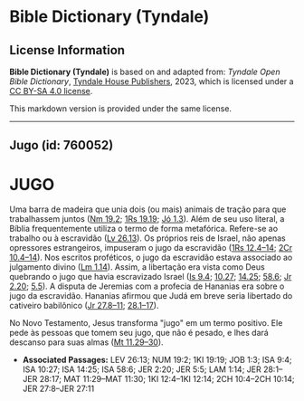 # Bible Dictionary (Tyndale)

## License Information

**Bible Dictionary (Tyndale)** is based on and adapted from: _Tyndale Open Bible Dictionary_, [Tyndale House Publishers](https://tyndaleopenresources.com/), 2023, which is licensed under a [CC BY-SA 4.0 license](https://creativecommons.org/licenses/by-sa/4.0/legalcode.en).

This markdown version is provided under the same license.



--------------------------------

## Jugo (id: 760052)

JUGO
====

Uma barra de madeira que unia dois (ou mais) animais de tração para que trabalhassem juntos ([Nm 19\.2](https://ref.ly/Num19:2); [1Rs 19\.19](https://ref.ly/1Kgs19:19); [Jó 1\.3](https://ref.ly/Job1:3)). Além de seu uso literal, a Bíblia frequentemente utiliza o termo de forma metafórica. Refere\-se ao trabalho ou à escravidão ([Lv 26\.13](https://ref.ly/Lev26:13)). Os próprios reis de Israel, não apenas opressores estrangeiros, impuseram o jugo da escravidão ([1Rs 12\.4–14](https://ref.ly/1Kgs12:4-1Kgs12:14); [2Cr 10\.4–14](https://ref.ly/2Chr10:4-2Chr10:14)). Nos escritos proféticos, o jugo da escravidão estava associado ao julgamento divino ([Lm 1\.14](https://ref.ly/Lam1:14)). Assim, a libertação era vista como Deus quebrando o jugo que havia escravizado Israel ([Is 9\.4](https://ref.ly/Isa9:4); [10\.27](https://ref.ly/Isa10:27); [14\.25](https://ref.ly/Isa14:25); [58\.6](https://ref.ly/Isa58:6); [Jr 2\.20](https://ref.ly/Jer2:20); [5\.5](https://ref.ly/Jer5:5)). A disputa de Jeremias com a profecia de Hananias era sobre o jugo da escravidão. Hananias afirmou que Judá em breve seria libertado do cativeiro babilônico ([Jr 27\.8–11](https://ref.ly/Jer27:8-Jer27:11); [28\.1–17](https://ref.ly/Jer28:1-Jer28:17)).

No Novo Testamento, Jesus transforma "jugo" em um termo positivo. Ele pede às pessoas que tomem seu jugo, que não é pesado, e lhes dará descanso para suas almas ([Mt 11\.29–30](https://ref.ly/Matt11:29-Matt11:30)).

* **Associated Passages:** LEV 26:13; NUM 19:2; 1KI 19:19; JOB 1:3; ISA 9:4; ISA 10:27; ISA 14:25; ISA 58:6; JER 2:20; JER 5:5; LAM 1:14; JER 28:1–JER 28:17; MAT 11:29–MAT 11:30; 1KI 12:4–1KI 12:14; 2CH 10:4–2CH 10:14; JER 27:8–JER 27:11


